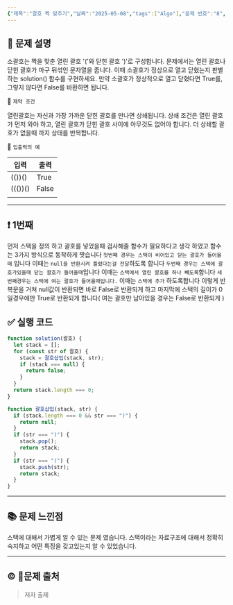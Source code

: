 ```yaml
---
{"제목":"괄호 짝 맞추기","날짜":"2025-05-08","tags":["Algo"],"문제 번호":"8","출처":"저자 출제","dg-publish":true,"permalink":"/공부/Algo/스택/괄호 짝 맞추기/","dgPassFrontmatter":true,"created":"2025-05-08T15:08:22.454+09:00","updated":"2025-05-08T15:37:24.449+09:00"}
---
```


## 📔 문제 설명

소괄호는 짝을 맞춘 열린 괄호 '('와 닫힌 괄호 ')'로 구성합니다. 문제에서는 열린 괄호나 닫힌 괄호가 마구 뒤섞인 문자열을 줍니다. 이때 소괄호가 정상으로 열고 닫혔는지 판별하는 solution() 함수를 구현하세요. 만약 소괄호가 정상적으로 열고 닫혔다면 True를, 그렇지 않다면 False를 바환하면 됩니다.

📓 `제약 조건`

열린괄호는 자신과 가장 가까운 닫힌 괄호를 만나면 상쇄됩니다.
상쇄 조건은 열린 괄호가 먼저 와야 하고, 열린 괄호가 닫힌 괄호 사이에 아무것도 없어야 합니다.
더 상쇄할 괄호가 없을때 까지 상태를 반복합니다.

📓 `입출력의 예`

| 입력      | 출력    |
| ------- | ----- |
| (())()  | True  |
| ((())() | False |
|         |       |

---
## ❗ 1번째

먼저 스택을 정의 하고 괄호를 넣었을때 검사해줄 함수가 필요하다고 생각 하였고  함수는 3가지 방식으로 동작하게 짯습니다 `첫번째 경우는 스택이 비어있고 닫는 괄호가 들어올때` 입니다 이때는 `null을 반환시켜 틀렸다는걸 전달`하도록 합니다 `두번째 경우는 스택에 괄호가있을때 닫는 괄호가 들어올때`입니다 이때는 `스택에서 열린 괄호를 하나 빼도록`합니다 `세번째경우는 스택에 여는 괄호가 들어올때입니다.` 이때는 `스택에 추가` 하도록합니다 
이렇게 반복문을 거쳐 null값이 반환되면 바로 False로 반환되게 하고 마지막에 스택의 길이가 0일경우에만 True로 반환되게 합니다( 여는 괄호만 남아있을 경우는 False로 반환되게 )
<br>
## ✅ 실행 코드
```js
function solution(괄호) {
  let stack = [];
  for (const str of 괄호) {
    stack = 괄호삽입(stack, str);
    if (stack === null) {
      return false;
    }
  }
  return stack.length === 0;
}

function 괄호삽입(stack, str) {
  if (stack.length === 0 && str === ")") {
    return null;
  }
  if (str === ")") {
    stack.pop();
    return stack;
  }
  if (str === "(") {
    stack.push(str);
    return stack;
  }
}
```
---
## 📚 문제 느낀점

스택에 대해서 가볍게 알 수 있는 문제 였습니다.
스택이라는 자료구조에 대해서 정확히 숙지하고 어떤 특징을 갖고있는지 알 수 있었습니다.

---
## © 문제 출처

> 저자 출제

